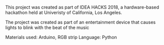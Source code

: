 This project was created as part of IDEA HACKS 2018, a hardware-based hackathon held at Univeristy of California, Los Angeles. 

The project was created as part of an entertainment device that causes lights to blink with the beat of the music

Materials used: Arduino, RGB strip
Language: Python

